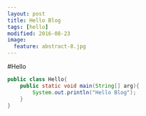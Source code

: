 ```yaml
---
layout: post
title: Hello Blog
tags: [hello]
modified: 2016-08-23
image:
  feature: abstract-8.jpg
---
```


#Hello

```java
public class Hello{
	public static void main(String[] arg){
		System.out.println("Hello Blog");
	}
}
```
